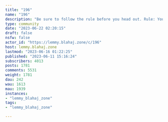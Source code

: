 ```yaml
---
title: "196" 
name: "196"
description: "Be sure to follow the rule before you head out. Rule: You must post before you leave."
type: community
date: "2023-06-22 02:20:15"
draft: false
nsfw: false
actor_id: "https://lemmy.blahaj.zone/c/196"
host: lemmy.blahaj.zone
lastmod: "2023-06-16 01:22:25"
published: "2023-06-11 15:16:24"
subscribers: 4013
posts: 1781
comments: 5531
weight: 1781
dau: 242
wau: 1613
mau: 1939
instances:
- "lemmy_blahaj_zone"
tags: 
- "lemmy_blahaj_zone"

---
```


